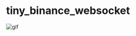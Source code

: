 # tiny_binance_websocket

![gif](https://user-images.githubusercontent.com/71926912/117174004-fc738300-add5-11eb-8e17-b16061621d43.gif)
